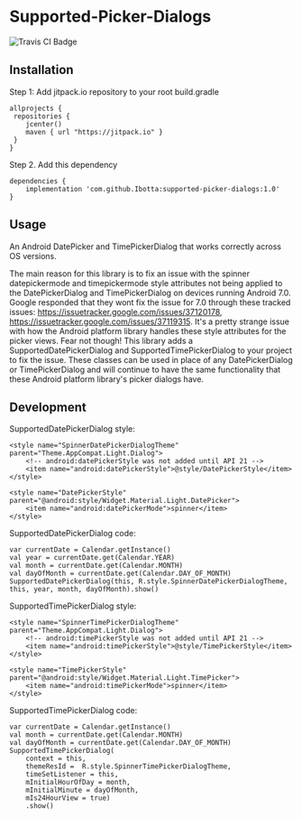 # Supported-Picker-Dialogs

![Travis CI Badge](https://travis-ci.com/Ibotta/Supported-Picker-Dialogs.svg?token=a1Fz6AJc1ZbpXy1CH2gh&branch=master)

<!-- Add CodeClimate Badge https://docs.codeclimate.com/docs/overview#badges -->

## Installation
Step 1: Add jitpack.io repository to your root build.gradle
```
allprojects {
 repositories {
    jcenter()
    maven { url "https://jitpack.io" }
 }
}
```
Step 2. Add this dependency
```
dependencies {
    implementation 'com.github.Ibotta:supported-picker-dialogs:1.0'
}
```

## Usage
An Android DatePicker and TimePickerDialog that works correctly across OS versions.

The main reason for this library is to fix an issue with the spinner datepickermode and timepickermode style attributes not being applied to
the DatePickerDialog and TimePickerDialog on devices running Android 7.0. Google responded that they wont fix the issue for 7.0 through these tracked
issues: https://issuetracker.google.com/issues/37120178, https://issuetracker.google.com/issues/37119315.
It's a pretty strange issue with how the Android platform library handles these style attributes for the picker views.
Fear not though! This library adds a SupportedDatePickerDialog and SupportedTimePickerDialog to your project to fix the issue. These classes can be used in place
of any DatePickerDialog or TimePickerDialog and will continue to have the same functionality that these Android platform library's picker dialogs have.

## Development
SupportedDatePickerDialog style:
```
<style name="SpinnerDatePickerDialogTheme" parent="Theme.AppCompat.Light.Dialog">
    <!-- android:datePickerStyle was not added until API 21 -->
    <item name="android:datePickerStyle">@style/DatePickerStyle</item>
</style>

<style name="DatePickerStyle" parent="@android:style/Widget.Material.Light.DatePicker">
    <item name="android:datePickerMode">spinner</item>
</style>
```
SupportedDatePickerDialog code:
```
var currentDate = Calendar.getInstance()
val year = currentDate.get(Calendar.YEAR)
val month = currentDate.get(Calendar.MONTH)
val dayOfMonth = currentDate.get(Calendar.DAY_OF_MONTH)
SupportedDatePickerDialog(this, R.style.SpinnerDatePickerDialogTheme, this, year, month, dayOfMonth).show()
```

SupportedTimePickerDialog style:
```
<style name="SpinnerTimePickerDialogTheme" parent="Theme.AppCompat.Light.Dialog">
    <!-- android:timePickerStyle was not added until API 21 -->
    <item name="android:timePickerStyle">@style/TimePickerStyle</item>
</style>

<style name="TimePickerStyle" parent="@android:style/Widget.Material.Light.TimePicker">
    <item name="android:timePickerMode">spinner</item>
</style>
```
SupportedTimePickerDialog code:
```
var currentDate = Calendar.getInstance()
val month = currentDate.get(Calendar.MONTH)
val dayOfMonth = currentDate.get(Calendar.DAY_OF_MONTH)
SupportedTimePickerDialog(
    context = this,
    themeResId =  R.style.SpinnerTimePickerDialogTheme,
    timeSetListener = this,
    mInitialHourOfDay = month,
    mInitialMinute = dayOfMonth,
    mIs24HourView = true)
    .show()
```
